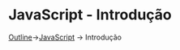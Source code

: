 # JavaScript - Introdução
[Outline](https://github.com/eamorgado/NUCC-2020-2021-Web/blob/main/README.md)->[JavaScript](https://github.com/eamorgado/NUCC-2020-2021-Web/new/main/Docs/JavaScriptL.md) -> Introdução

